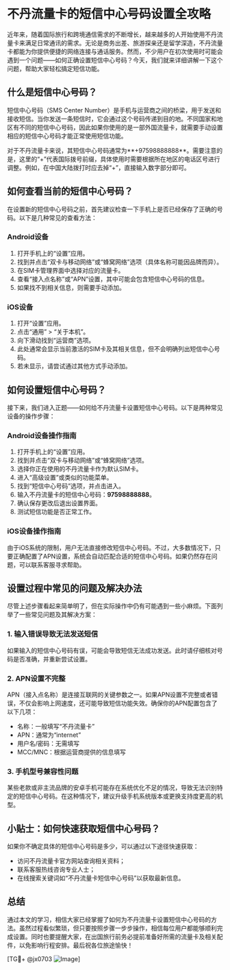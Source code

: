 # 不丹流量卡的短信中心号码设置全攻略

近年来，随着国际旅行和跨境通信需求的不断增长，越来越多的人开始使用不丹流量卡来满足日常通讯的需求。无论是商务出差、旅游探亲还是留学深造，不丹流量卡都能为你提供便捷的网络连接与通话服务。然而，不少用户在初次使用时可能会遇到一个问题——如何正确设置短信中心号码？今天，我们就来详细讲解一下这个问题，帮助大家轻松搞定短信功能。

## 什么是短信中心号码？

短信中心号码（SMS Center Number）是手机与运营商之间的桥梁，用于发送和接收短信。当你发送一条短信时，它会通过这个号码传递到目的地。不同国家和地区有不同的短信中心号码，因此如果你使用的是一部外国流量卡，就需要手动设置相应的短信中心号码才能正常使用短信功能。

对于不丹流量卡来说，其短信中心号码通常为**+97598888888**。需要注意的是，这里的“+”代表国际拨号前缀，具体使用时需要根据所在地区的电话区号进行调整。例如，在中国大陆拨打时应去掉“+”，直接输入数字部分即可。

## 如何查看当前的短信中心号码？

在设置新的短信中心号码之前，首先建议检查一下手机上是否已经保存了正确的号码。以下是几种常见的查看方法：

### Android设备
1. 打开手机上的“设置”应用。
2. 找到并点击“双卡与移动网络”或“蜂窝网络”选项（具体名称可能因品牌而异）。
3. 在SIM卡管理界面中选择对应的流量卡。
4. 查看“接入点名称”或“APN”设置，其中可能会包含短信中心号码的信息。
5. 如果找不到相关信息，则需要手动添加。

### iOS设备
1. 打开“设置”应用。
2. 点击“通用” > “关于本机”。
3. 向下滑动找到“运营商”选项。
4. 此处通常会显示当前激活的SIM卡及其相关信息，但不会明确列出短信中心号码。
5. 若未显示，请尝试通过其他方式手动添加。

## 如何设置短信中心号码？

接下来，我们进入正题——如何给不丹流量卡设置短信中心号码。以下是两种常见设备的操作步骤：

### Android设备操作指南
1. 打开手机上的“设置”应用。
2. 找到并点击“双卡与移动网络”或“蜂窝网络”选项。
3. 选择你正在使用的不丹流量卡作为默认SIM卡。
4. 进入“高级设置”或类似的功能菜单。
5. 找到“短信中心号码”选项，并点击进入。
6. 输入不丹流量卡的短信中心号码：**97598888888**。
7. 确认保存更改后退出设置界面。
8. 测试短信功能是否正常工作。

### iOS设备操作指南
由于iOS系统的限制，用户无法直接修改短信中心号码。不过，大多数情况下，只要正确配置了APN设置，系统会自动匹配合适的短信中心号码。如果仍然存在问题，可以联系客服寻求帮助。

## 设置过程中常见的问题及解决办法

尽管上述步骤看起来简单明了，但在实际操作中仍有可能遇到一些小麻烦。下面列举了一些常见问题及其解决方案：

### 1. 输入错误导致无法发送短信
如果输入的短信中心号码有误，可能会导致短信无法成功发送。此时请仔细核对号码是否准确，并重新尝试设置。

### 2. APN设置不完整
APN（接入点名称）是连接互联网的关键参数之一。如果APN设置不完整或者错误，不仅会影响上网速度，还可能导致短信功能失效。确保你的APN配置包含了以下几项：
- 名称：一般填写“不丹流量卡”
- APN：通常为“internet”
- 用户名/密码：无需填写
- MCC/MNC：根据运营商提供的信息填写

### 3. 手机型号兼容性问题
某些老款或非主流品牌的安卓手机可能存在系统优化不足的情况，导致无法识别特定的短信中心号码。在这种情况下，建议升级手机系统版本或更换支持度更高的机型。

## 小贴士：如何快速获取短信中心号码？

如果你不确定具体的短信中心号码是多少，可以通过以下途径快速获取：
- 访问不丹流量卡官方网站查询相关资料；
- 联系客服热线咨询专业人士；
- 在线搜索关键词如“不丹流量卡短信中心号码”以获取最新信息。

## 总结

通过本文的学习，相信大家已经掌握了如何为不丹流量卡设置短信中心号码的方法。虽然过程看似繁琐，但只要按照步骤一步步操作，相信每位用户都能够顺利完成设置。同时也要提醒大家，在出国旅行前务必提前准备好所需的流量卡及相关配件，以免影响行程安排。最后祝各位旅途愉快！

[TG💪+ @jx0703 ![Image](https://github.com/user-attachments/assets/dbca1d08-cadb-493c-b0ec-ad6f7a83f270)]
